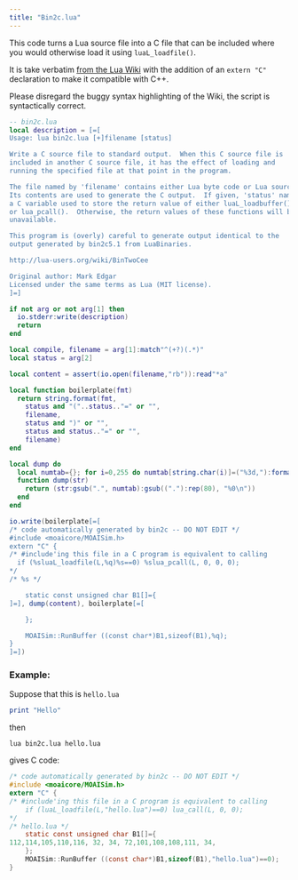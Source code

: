 ```yaml
---
title: "Bin2c.lua"
---
```


This code turns a Lua source file into a C file that can be included where you would otherwise load it using `luaL_loadfile()`.

It is take verbatim [from the Lua Wiki](http://lua-users.org/cgi-bin/wiki.pl?action=edit&id=BinToCee) with the addition of an `extern "C"` declaration to make it compatible with C++.

Please disregard the buggy syntax highlighting of the Wiki, the script is syntactically correct.

```lua
-- bin2c.lua
local description = [=[
Usage: lua bin2c.lua [+]filename [status]

Write a C source file to standard output.  When this C source file is
included in another C source file, it has the effect of loading and
running the specified file at that point in the program.

The file named by 'filename' contains either Lua byte code or Lua source.
Its contents are used to generate the C output.  If given, 'status' names
a C variable used to store the return value of either luaL_loadbuffer()
or lua_pcall().  Otherwise, the return values of these functions will be
unavailable.

This program is (overly) careful to generate output identical to the
output generated by bin2c5.1 from LuaBinaries.

http://lua-users.org/wiki/BinTwoCee

Original author: Mark Edgar
Licensed under the same terms as Lua (MIT license).
]=]

if not arg or not arg[1] then
  io.stderr:write(description)
  return
end

local compile, filename = arg[1]:match"^(+?)(.*)"
local status = arg[2]

local content = assert(io.open(filename,"rb")):read"*a"

local function boilerplate(fmt)
  return string.format(fmt,
    status and "("..status.."=" or "",
    filename,
    status and ")" or "",
    status and status.."=" or "",
    filename)
end

local dump do
  local numtab={}; for i=0,255 do numtab[string.char(i)]=("%3d,"):format(i) end
  function dump(str)
    return (str:gsub(".", numtab):gsub(("."):rep(80), "%0\n"))
  end
end

io.write(boilerplate[=[
/* code automatically generated by bin2c -- DO NOT EDIT */
#include <moaicore/MOAISim.h>
extern "C" {
/* #include'ing this file in a C program is equivalent to calling
  if (%sluaL_loadfile(L,%q)%s==0) %slua_pcall(L, 0, 0, 0); 
*/
/* %s */

    static const unsigned char B1[]={
]=], dump(content), boilerplate[=[

    };

    MOAISim::RunBuffer ((const char*)B1,sizeof(B1),%q);
}
]=])
```

### Example:

Suppose that this is `hello.lua`

```lua
print "Hello"
```

then

```
lua bin2c.lua hello.lua
```

gives C code:

```c
/* code automatically generated by bin2c -- DO NOT EDIT */
#include <moaicore/MOAISim.h>
extern "C" {
/* #include'ing this file in a C program is equivalent to calling
    if (luaL_loadfile(L,"hello.lua")==0) lua_call(L, 0, 0); 
*/
/* hello.lua */
    static const unsigned char B1[]={
112,114,105,110,116, 32, 34, 72,101,108,108,111, 34,
    };
    MOAISim::RunBuffer ((const char*)B1,sizeof(B1),"hello.lua")==0);
}
```



